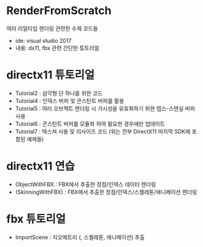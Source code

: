 # RenderFromScratch

여러 리얼타임 렌더링 관련한 수제 코드들

- ide: visual studio 2017
- 내용: dx11, fbx 관련 간단한 튜토리얼

# directx11 튜토리얼

- Tutorial2 : 삼각형 단 하나를 위한 코드
- Tutorial4 : 인덱스 버퍼 및 콘스탄트 버퍼를 활용
- Tutorial5 : 여러 오브젝트 렌더링 시 가시성을 유효화하기 위한 뎁스-스텐실 버퍼 사용
- Tutorial6 : 콘스탄트 버퍼를 모듈화 하여 필요한 경우에만 업데이트
- Tutorial7 : 텍스쳐 사용 및 리사이즈 코드
(위는 전부 DirectX11 마지막 SDK에 포함된 예제들)

# directx11 연습

- ObjectWithFBX : FBX에서 추출한 정점/인덱스 데이터 렌더링
- (SkinningWithFBX) : FBX에서 추출한 정점/인덱스/스켈레톤/애니메이션 렌더링

# fbx 튜토리얼
- ImportScene : 지오메트리 (, 스켈레톤, 애니메이션) 추출

